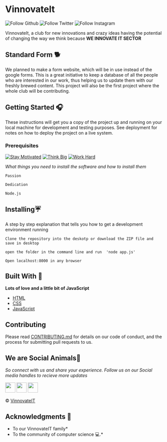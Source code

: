 #                       VinnovateIt
![Follow Github](https://github.com/sejalbharti) ![Follow Twitter](https://twitter.com/Sejal_Bharti) ![Follow Instagram](https://www.instagram.com/sejal_bharti13/) 

VinnovateIt, a club for new innovations and crazy ideas having the potential of changing the way we think because **WE INNOVATE IT SECTOR**

## Standard Form 🐕
We planned to make a form website, which will be in use instead of the google forms. This is a great initiative to keep a database of all the people who are interested in our work, thus helping us to update them with our freshly brewed content. This project will also be the first project where the whole club will be contributing.

## Getting Started 🎧

These instructions will get you a copy of the project up and running on your local machine for development and testing purposes. See deployment for notes on how to deploy the project on a live system.

### Prerequisites
[![Stay Motivated](https://img.shields.io/badge/Stay-Motivated-teal.svg?style=for-the-badge)](https://www.instagram.com/kshitij_dhyani/) [![Think Big](https://img.shields.io/badge/Think-Big-orange.svg?style=for-the-badge)](https://www.linkedin.com/in/kshitijdhyani/) [![Work Hard](https://img.shields.io/badge/Work-Hard-blue.svg?style=for-the-badge)](https://github.com/wimpywarlord)

*What things you need to install the software and how to install them*

```
Passion
```
```
Dedication
```
```
Node.js
```

## Installing☔

A step by step explanation that tells you how to get a development environment running
```
Clone the repository into the deskotp or download the ZIP file and save in desktop
```
```
open the folder in the command line and run  'node app.js'
```
```
Open localhost:8000 in any browser
```

## Built With 🎯
**Lots of love and a little bit of JavaScript**

* [HTML](https://html.com/)
* [CSS](https://css-tricks.com/)
* [JavaScript](https://www.javascript.com/)

## Contributing 

Please read [CONTRIBUTING.md](https://gist.github.com/PurpleBooth/b24679402957c63ec426) for details on our code of conduct, and the process for submitting pull requests to us.

## We are Social Animals🏅
*So connect with us and share your experience.*
*Follow us on our Social media handles to recieve more updates*


 <a href="https://twitter.com/hashtag/VinnovateIT?src=hashtag_click"><img src="https://raw.githubusercontent.com/vinitshahdeo/Water-Monitoring-System/master/assets/twitter.png" width="32px" height="32px"></a> <a href="https://www.facebook.com/VinnovateIT/?ref=search&__tn__=%2Cd%2CP-R&eid=ARBdF1avWb7j4woZxKGDm9hk27KjpYqQYDZrov05HpPsN87oqWK5j77xIU8Tw0q6Zrn6MvUEhiUN7mqd"><img src="https://raw.githubusercontent.com/vinitshahdeo/Water-Monitoring-System/master/assets/facebook.png" width="32px" height="32px"></a> <a href="https://www.linkedin.com/company/v-innovate-it/"><img src="https://raw.githubusercontent.com/vinitshahdeo/Water-Monitoring-System/master/assets/linkedin.png" width="32px" height="32px"></a>

 © [VinnovateIT](https://github.com/vinnovateIT)

## Acknowledgments 💖

* To our VinnovateIT family*
* To the community of computer science 💻.*

